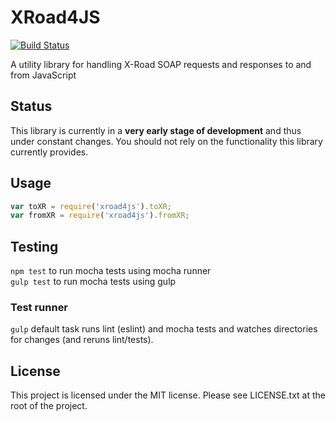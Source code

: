 # XRoad4JS
[![Build Status](https://travis-ci.org/Jaaqo/xroad4js.svg?branch=master)](https://travis-ci.org/Jaaqo/xroad4js)

A utility library for handling X-Road SOAP requests and responses to and from JavaScript

## Status
This library is currently in a **very early stage of development** and thus under
constant changes. You should not rely on the functionality this library currently
provides.

## Usage

```javascript
var toXR = require('xroad4js').toXR;
var fromXR = require('xroad4js').fromXR;
```

## Testing
`npm test` to run mocha tests using mocha runner  
`gulp test` to run mocha tests using gulp

### Test runner
`gulp` default task runs lint (eslint) and mocha tests and watches directories
for changes (and reruns lint/tests).

## License
This project is licensed under the MIT license. Please see LICENSE.txt at the
root of the project.
